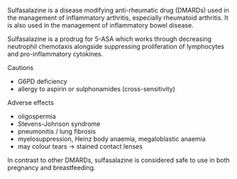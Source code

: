 Sulfasalazine is a disease modifying anti\-rheumatic drug (DMARDs) used in the management of inflammatory arthritis, especially rheumatoid arthritis. It is also used in the management of inflammatory bowel disease.  
  
Sulfasalazine is a prodrug for 5\-ASA which works through decreasing neutrophil chemotaxis alongside suppressing proliferation of lymphocytes and pro\-inflammatory cytokines.  
  
Cautions  
* G6PD deficiency
* allergy to aspirin or sulphonamides (cross\-sensitivity)

  
Adverse effects  
* oligospermia
* Stevens\-Johnson syndrome
* pneumonitis / lung fibrosis
* myelosuppression, Heinz body anaemia, megaloblastic anaemia
* may colour tears → stained contact lenses

  
In contrast to other DMARDs, sulfasalazine is considered safe to use in both pregnancy and breastfeeding.